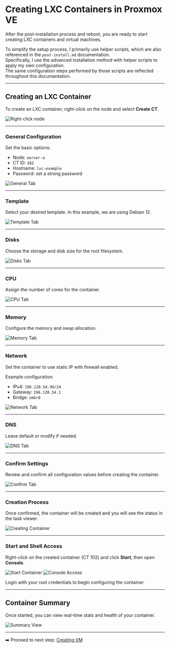 # Creating LXC Containers in Proxmox VE

After the post-installation process and reboot, you are ready to start creating LXC containers and virtual machines.

To simplify the setup process, I primarily use helper scripts, which are also referenced in the `post-install.md` documentation.  
Specifically, I use the advanced installation method with helper scripts to apply my own configuration.  
The same configuration steps performed by those scripts are reflected throughout this documentation.

---

## Creating an LXC Container

To create an LXC container, right-click on the node and select **Create CT**.

![Right-click node](../images/lxc-vm/lxcvm-rightclicknode.png)

---

### General Configuration

Set the basic options:
- Node: `server-a`
- CT ID: `102`
- Hostname: `lxc-example`
- Password: set a strong password

![General Tab](../images/lxc-vm/lxcvm-createlxc.png)

---

### Template

Select your desired template. In this example, we are using Debian 12.

![Template Tab](../images/lxc-vm/lxcvm-templatelxc.png)

---

### Disks

Choose the storage and disk size for the root filesystem.

![Disks Tab](../images/lxc-vm/lxcvm-diskslxc.png)

---

### CPU

Assign the number of cores for the container.

![CPU Tab](../images/lxc-vm/lxcvm-cpulxc.png)

---

### Memory

Configure the memory and swap allocation.

![Memory Tab](../images/lxc-vm/lxcvm-memorylxc.png)

---

### Network

Set the container to use static IP with firewall enabled.

Example configuration:
- IPv4: `196.120.54.99/24`
- Gateway: `196.120.54.1`
- Bridge: `vmbr0`

![Network Tab](../images/lxc-vm/lxcvm-networklxc.png)

---

### DNS

Leave default or modify if needed.

![DNS Tab](../images/lxc-vm/lxcvm-dnslxc.png)

---

### Confirm Settings

Review and confirm all configuration values before creating the container.

![Confirm Tab](../images/lxc-vm/lxcvm-confirmlxc.png)

---

### Creation Process

Once confirmed, the container will be created and you will see the status in the task viewer.

![Creating Container](../images/lxc-vm/lxcvm-creatinglxc.png)

---

### Start and Shell Access

Right-click on the created container (CT 102) and click **Start**, then open **Console**.

![Start Container](../images/lxc-vm/lxcvm-startlxc.png)
![Console Access](../images/lxc-vm/lxcvm-shelllxc.png)

Login with your root credentials to begin configuring the container.

---

## Container Summary

Once started, you can view real-time stats and health of your container.

![Summary View](../images/lxc-vm/lxcvm-gotoshelllxc.png)

---

➡️ Proceed to next step: [Creating VM](vm.md)
